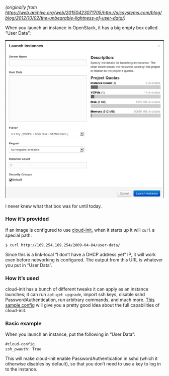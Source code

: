 <!--
.. title: The Unbearable Lightness of User-Data
.. slug: unbearable-lightness-of-user-data
.. date: 2012-10-02 12:00:00 UTC-07:00
.. tags: 
.. category: openstack
.. link: 
.. description: 
.. type: text
-->

_(originally from https://web.archive.org/web/20150423071705/http://ajcsystems.com/blog/blog/2012/10/02/the-unbearable-lightness-of-user-data/)_

When you launch an instance in OpenStack, it has a big empty box called “User Data”:

![image](/images/png_JtasHKS3b.png)

I never knew what that box was for until today.

### How it’s provided

If an image is configured to use [cloud-init](https://web.archive.org/web/20150423071705/https://help.ubuntu.com/community/CloudInit), when it starts up it will `curl` a special path:

``` shell
$ curl http://169.254.169.254/2009-04-04/user-data/
```

Since this is a link-local “I don’t have a DHCP address yet” IP, it will work even before networking is configured. The output from this URL is whatever you put in “User Data”.

### How it’s used

cloud-init has a bunch of different tweaks it can apply as an instance launches; it can run `apt-get upgrade`, import ssh keys, disable sshd PasswordAuthentication, run arbitrary commands, and much more. [This sample config](https://web.archive.org/web/20150423071705/http://xebia-france.googlecode.com/svn/training/xebia-spring-travel/trunk/xebia-spring-travel-amazon-aws/src/main/scripts/cloud-config-sample.txt) will give you a pretty good idea about the full capabilities of cloud-init.

### Basic example

When you launch an instance, put the following in “User Data”:

``` shell
#cloud-config
ssh_pwauth: True
```

This will make cloud-init enable PasswordAuthentication in sshd (which it otherwise disables by default), so that you don’t need to use a key to log in to the instance.
